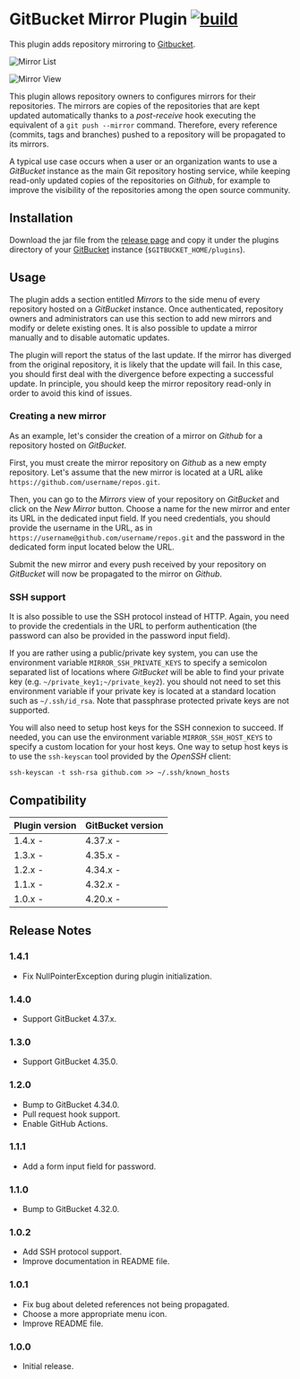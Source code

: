 # GitBucket Mirror Plugin [![build](https://github.com/alexandremenif/gitbucket-mirror-plugin/workflows/build/badge.svg?branch=master)](https://github.com/alexandremenif/gitbucket-mirror-plugin/actions?query=workflow%3Abuild+branch%3Amaster)

This plugin adds repository mirroring to
[Gitbucket](https://gitbucket.github.io/).

![Mirror List](gitbucket-mirror-plugin_list.png)

![Mirror View](gitbucket-mirror-plugin_view.png)

This plugin allows repository owners to configures mirrors for their
repositories. The mirrors are copies of the repositories that are kept
updated automatically thanks to a *post-receive* hook executing the equivalent
of a `git push --mirror` command. Therefore, every reference (commits, tags
and branches) pushed to a repository will be propagated to its mirrors.

A typical use case occurs when a user or an organization wants to use a
*GitBucket* instance as the main Git repository hosting service, while keeping
read-only updated copies of the repositories on *Github*, for example to
improve the visibility of the repositories among the open source community.

## Installation

Download the jar file from the 
[release page](https://github.com/alexandremenif/gitbucket-mirror-plugin/releases)
and copy it under the plugins directory of your
[GitBucket](https://gitbucket.github.io/) instance (`$GITBUCKET_HOME/plugins`).

## Usage

The plugin adds a section entitled *Mirrors* to the side menu of every
repository hosted on a *GitBucket* instance. Once authenticated, repository
owners and administrators can use this section to add new mirrors and modify
or delete existing ones. It is also possible to update a mirror manually and 
to disable automatic updates.

The plugin will report the status of the last update. If the mirror has diverged
from the original repository, it is likely that the update will fail.
In this case, you should first deal with the divergence before expecting a
successful update. In principle, you should keep the mirror repository
read-only in order to avoid this kind of issues.
 
### Creating a new mirror

As an example, let's consider the creation of a mirror on *Github* for a
repository hosted on *GitBucket*.

First, you must create the mirror repository on *Github* as a new empty
repository. Let's assume that the new mirror is located at a URL alike
`https://github.com/username/repos.git`.

Then, you can go to the *Mirrors* view of your repository on *GitBucket* and
click on the *New Mirror* button. Choose a name for the new mirror and enter
its URL in the dedicated input field. If you need credentials, you should
provide the username in the URL, as in 
`https://username@github.com/username/repos.git` and the password in the 
dedicated form input located below the URL.

Submit the new mirror and every push received by your repository on
*GitBucket* will now be propagated to the mirror on *Github*.

### SSH support

It is also possible to use the SSH protocol instead of HTTP. Again, you need
to provide the credentials in the URL to perform authentication (the password
can also be provided in the password input field).

If you are rather using a public/private key system, you can use the
environment variable `MIRROR_SSH_PRIVATE_KEYS` to specify a semicolon
separated list of locations where *GitBucket* will be able to find your
private key (e.g. `~/private_key1;~/private_key2`). you should not need to
set this environment variable if your private key is located at a standard
location such as `~/.ssh/id_rsa`. Note that passphrase protected private keys
are not supported. 

You will also need to setup host keys for the SSH connexion to succeed. If
needed, you can use the environment variable `MIRROR_SSH_HOST_KEYS` to
specify a custom location for your host keys. One way to setup host keys is
to use the `ssh-keyscan` tool provided by the *OpenSSH* client:
 
```
ssh-keyscan -t ssh-rsa github.com >> ~/.ssh/known_hosts
```

## Compatibility

Plugin version | GitBucket version
:--------------|:-----------------
1.4.x -        | 4.37.x -
1.3.x -        | 4.35.x -
1.2.x -        | 4.34.x -
1.1.x -        | 4.32.x -
1.0.x -        | 4.20.x -

## Release Notes

### 1.4.1

- Fix NullPointerException during plugin initialization.

### 1.4.0

- Support GitBucket 4.37.x.

### 1.3.0

- Support GitBucket 4.35.0.

### 1.2.0

- Bump to GitBucket 4.34.0.
- Pull request hook support.
- Enable GitHub Actions.

### 1.1.1

- Add a form input field for password.

### 1.1.0

- Bump to GitBucket 4.32.0.

### 1.0.2

- Add SSH protocol support.
- Improve documentation in README file.

### 1.0.1

- Fix bug about deleted references not being propagated.
- Choose a more appropriate menu icon.
- Improve README file.

### 1.0.0

- Initial release.

